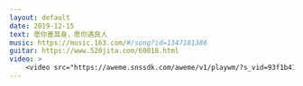```yaml
---
layout: default
date: 2019-12-15
text: 愿你善其身，愿你遇良人
music: https://music.163.com/#/song?id=1347181386
guitar: https://www.520jita.com/60018.html
video: >
    <video src="https://aweme.snssdk.com/aweme/v1/playwm/?s_vid=93f1b41336a8b7a442dbf1c29c6bbc564fdbb6f9f2083a62ae5189850f7fd0b66b4155d0621c251bd953ecea15687230985c22c4ca1c88edd21476c61de3ed3d&amp;line=0" poster="https://p1.pstatp.com/large/tos-cn-p-0015/aa7f757bd054457b86084ed7a7e0b582_1576414974.jpg" type="video/mp4" preload="auto" controls="controls" style="width: 100%;"></video>
---
```

